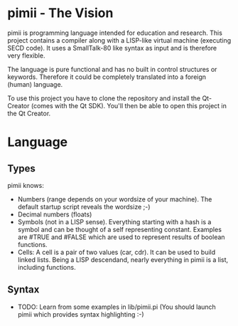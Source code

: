 # pimii - The Vision
pimii is programming language intended for education and research. This project contains a compiler along with a LISP-like virtual machine (executing SECD code). It uses a SmallTalk-80 like syntax as input and is therefore very flexible.

The language is pure functional and has no built in control structures or keywords. Therefore it could be completely translated into a foreign (human) language.

To use this project you have to clone the repository and install the Qt-Creator (comes with the Qt SDK). You'll then be able to open this project in the Qt Creator.

# Language

## Types
pimii knows:
 - Numbers (range depends on your wordsize of your machine). The default startup script reveals the wordsize ;-)
 - Decimal numbers (floats)
 - Symbols (not in a LISP sense). Everything starting with a hash is a symbol and can be thought of a self representing constant. Examples are #TRUE and #FALSE which are used to represent results of boolean functions.
 - Cells: A cell is a pair of two values (car, cdr). It can be used to build linked lists. Being a LISP descendand, nearly everything in pimii is a list, including functions.

## Syntax

 - TODO: Learn from some examples in lib/pimii.pi (You should launch pimii which provides syntax highlighting :-)

